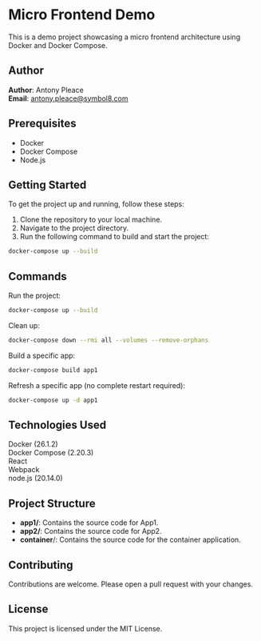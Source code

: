 # Micro Frontend Demo

This is a demo project showcasing a micro frontend architecture using Docker and Docker Compose.

## Author
**Author**: Antony Pleace  
**Email**: antony.pleace@symbol8.com

## Prerequisites

- Docker
- Docker Compose
- Node.js

## Getting Started

To get the project up and running, follow these steps:

1. Clone the repository to your local machine.
2. Navigate to the project directory.
3. Run the following command to build and start the project:

```bash
docker-compose up --build
```

## Commands

Run the project: 
```bash
docker-compose up --build
```

Clean up: 
```bash
docker-compose down --rmi all --volumes --remove-orphans
```

Build a specific app: 
```bash
docker-compose build app1
```

Refresh a specific app (no complete restart required): 
```bash
docker-compose up -d app1
```

## Technologies Used

Docker (26.1.2)  
Docker Compose (2.20.3)  
React  
Webpack  
node.js (20.14.0)  


## Project Structure
* **app1/**: Contains the source code for App1.  
* **app2/**: Contains the source code for App2.  
* **container**/: Contains the source code for the container application.  


## Contributing
Contributions are welcome. Please open a pull request with your changes.

## License
This project is licensed under the MIT License.
